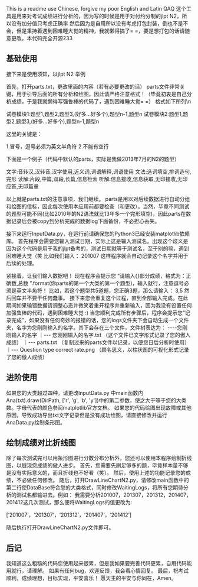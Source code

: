This is a readme use Chinese, forgive my poor English and Latin QAQ
这个工具是用来对考试成绩进行分析的，因为写的时候是用于对付约分制的jlpt N2，所以没有加分值只考虑正确率
然后因为是自用所以没有考虑打包封装，倒也不是不会，但是秉持着遇到困难睡大觉的精神，我就懒得搞了= =，要是想打包的话请随意更改，本代码完全开源233

基础使用
------
接下来是使用须知，以jlpt N2 举例

首先，打开parts.txt，更改里面的内容（若有必要更改的话）
parts文件非常关键，用于引导后面的所有分析和绘图，因此请严格注意格式！（毕竟初衷是自己分析成绩，于是我就懒得写强鲁棒的代码了，遇到困难睡大觉= =）
  格式如下所列\n
  
  试卷模块1:题型1,题型2,题型3,(好多...好多个),题型n-1,题型n
  试卷模块2:题型1,题型2,题型3,(好多...好多个),题型n-1,题型n
  
这里的关键是：

  1.冒号，逗号必须为英文半角符
  2.不能有空行
  
下面是一个例子（代码中默认的parts，实际是我做2013年7月的N2的题型）

  文字:音转汉,汉转音,汉字使用,近义词,词语解释,词语使用
  文法:选词填空,排词造句,完形
  读解:片段,中篇,双段,长篇,信息检索
  听解:信息接收,信息获取,无印接收,无印应答,无印篇章
  
以上就是parts.txt的注意事项，我们继续。
parts是用以对后续数据进行自动分组和绘图的信标，因此每次使用本应用前都要检查（和更改）。当然，毕竟不同测试的题型可能不同(比如2010年的N2语法就比13年多一个完形填空)，因此parts在数据记录后会被copy到分析完成的数据log下面备份，不必担心丢失。

接下来运行InputData.py，在运行前请确保您的Python3已经安装matplotlib依赖库。
首先程序会需要您输入测试日期，实际上这是输入测试名。出现这个歧义是因为这个代码是用于我的jlpt备考的，测试日期就等于测试名，至于别的嘛，遇到困难睡大觉（笑
  比如我们输入：
    201007
  这样程序就会自动记录这个名字并用于后续的处理。
  
紧接着，让我们输入数据吧！
现在程序会提示您 “请输入{}部分成绩，格式为：正确数,总数  ”.format(你parts的第一个大类的第一个题型)，输入就行，注意逗号必须是英文半角符！
  比如，若这个题型共5道题，您正确3题，那么请输入：
    3,5
  然后回车并不要干任何蠢事。
接下来您会重复这个过程，直到全部输入完成。在此期间如果输错数据请调整心态并微笑着重开程序并重新输入，因为我没有设置任何加强鲁棒的代码，遇到困难睡大觉 :)
当您顺利完成所有步骤后，程序会提示您“记录完成”，如果没有任何奇妙的报错的话，您的logs文件夹下会自动生成一个文件夹，名字为您刚刚输入的名字。其下会存在三个文件，文件树表达为：
----您刚刚输入的名字
 ｜--- 您刚刚输入的名字.txt （这个文件已文字形式记录了您的傲人成绩）
 ｜--- parts.txt （复制过来的parts文件以记录，以便您日后分析时使用）
 ｜--- Question type correct rate.png （顾名思义，以柱状图的可视化形式记录了您的傲人成绩）
 
 进阶使用
 -----
 如果您的大类超过四种，请更改InputData.py 中main函数内Ana(txt).draw(DirPath, ['r', 'g', 'b', 'y'])中的第二参数，使之大于等于您的大类数。字母代表的颜色参阅matplotlib官方文档。
 如果您的代码绘图出现故障或其他原因，导致成功导出txt文字记录但是没有成功绘图，请直接修改并运行AnaData.py绘制条形图。
 
 绘制成绩对比折线图
 -----
 除了每次测试完可以用条形图进行分数分布分析外，您还可以使用本程序绘制折线图，以展现您成绩的傲人进步。
 首先，您需要先刷足够多的题，毕竟样本量不够是没有实际意义的，而且折线也不好看（笑）。
 然后，使用上述的功能记录您的成绩，不必做任何修改。
 随后，打开DrawLineChartN2.py，请修改main函数中的第二行使DataBase符合您的大类格式，同时修改WaitingLogs，将所有您期待分析的测试名都输进去。例如：
  我需要分析201007，201307，201312，201407，201412这几次测试，那么便将WaitingLogs的值更改为:
  
  [‘201007’，‘201307’，‘201312’，‘201407’，‘201412’]
  
 随后执行打开DrawLineChartN2.py文件即可。
 
 后记
 ----
 我知道这么粗糙的代码您使用起来很累，但是我如果要完善代码更累，自用代码能用就行，请理解。
 如果有任何bug，欢迎反馈，我会看心情回复。
 最后，祝考试顺利，成绩理想，目标实现，平安喜乐！
 愿天主的平安与你同在，Amen。
